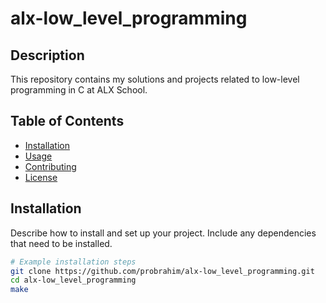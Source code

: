 # alx-low_level_programming

## Description
This repository contains my solutions and projects related to low-level programming in C at ALX School.

## Table of Contents
- [Installation](#installation)
- [Usage](#usage)
- [Contributing](#contributing)
- [License](#license)

## Installation
Describe how to install and set up your project. Include any dependencies that need to be installed.

```bash
# Example installation steps
git clone https://github.com/probrahim/alx-low_level_programming.git
cd alx-low_level_programming
make

